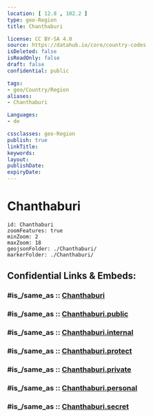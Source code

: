 ```yaml
---
location: [ 12.8 , 102.2 ] 
type: geo-Region
title: Chanthaburi

license: CC BY-SA 4.0
source: https://datahub.io/core/country-codes
isDeleted: false
isReadOnly: false
draft: false
confidential: public

tags:
- geo/Country/Region
aliases:
- Chanthaburi

Languages:
- de

cssclasses: geo-Region
publish: true
linkTitle: 
keywords: 
layout: 
publishDate: 
expiryDate: 
---
```


# Chanthaburi

```leaflet
id: Chanthaburi
zoomFeatures: true 
minZoom: 2 
maxZoom: 18
geojsonFolder: ./Chanthaburi/
markerFolder: ./Chanthaburi/
```


## Confidential Links & Embeds: 

### #is_/same_as :: [Chanthaburi](/_Standards/Earth/Continent/Asia/Asia~South~East/Thailand/Provinces~Thailand/Chanthaburi.md) 

### #is_/same_as :: [Chanthaburi.public](/_public/Earth/Continent/Asia/Asia~South~East/Thailand/Provinces~Thailand/Chanthaburi.public.md) 

### #is_/same_as :: [Chanthaburi.internal](/_internal/Earth/Continent/Asia/Asia~South~East/Thailand/Provinces~Thailand/Chanthaburi.internal.md) 

### #is_/same_as :: [Chanthaburi.protect](/_protect/Earth/Continent/Asia/Asia~South~East/Thailand/Provinces~Thailand/Chanthaburi.protect.md) 

### #is_/same_as :: [Chanthaburi.private](/_private/Earth/Continent/Asia/Asia~South~East/Thailand/Provinces~Thailand/Chanthaburi.private.md) 

### #is_/same_as :: [Chanthaburi.personal](/_personal/Earth/Continent/Asia/Asia~South~East/Thailand/Provinces~Thailand/Chanthaburi.personal.md) 

### #is_/same_as :: [Chanthaburi.secret](/_secret/Earth/Continent/Asia/Asia~South~East/Thailand/Provinces~Thailand/Chanthaburi.secret.md)

